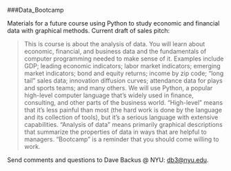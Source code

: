 ###Data_Bootcamp

Materials for a future course using Python to study economic and financial data with graphical methods. Current draft of sales pitch:

>This is course is about the analysis of data.  You will learn about economic, financial, and business data and the fundamentals of computer programming needed to make sense of it.  Examples include GDP; leading economic indicators; labor market indicators; emerging market indicators; bond and equity returns; income by zip code; “long tail” sales data; innovation diffusion curves; attendance data for plays and sports teams; and many others.  We will use Python, a popular high-level computer language that’s widely used in finance, consulting, and other parts of the business world.  “High-level” means that it’s less painful than most (the hard work is done by the language and its collection of tools), but it’s a serious language with extensive capabilities.  “Analysis of data” means primarily graphical descriptions that summarize the properties of data in ways that are helpful to managers.  “Bootcamp” is a reminder that you should come willing to work. 


Send comments and questions to Dave Backus @ NYU:  db3@nyu.edu. 
